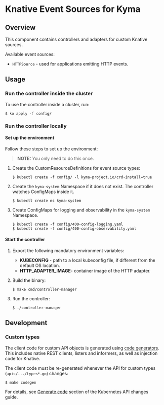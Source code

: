 # Knative Event Sources for Kyma

## Overview

This component contains controllers and adapters for custom Knative sources.

Available event sources:

* `HTTPSource` - used for applications emitting HTTP events.

## Usage

### Run the controller inside the cluster

To use the controller inside a cluster, run:

```console
$ ko apply -f config/
```

### Run the controller locally

#### Set up the environment

Follow these steps to set up the environment:

>**NOTE:** You only need to do this once.

1. Create the CustomResourceDefinitions for event source types:

    ```console
    $ kubectl create -f config/ -l kyma-project.io/crd-install=true
    ```

2. Create the `kyma-system` Namespace if it does not exist. The controller watches ConfigMaps inside it.

    ```console
    $ kubectl create ns kyma-system
    ```

3. Create ConfigMaps for logging and observability in the `kyma-system` Namespace.

    ```console
    $ kubectl create -f config/400-config-logging.yaml
    $ kubectl create -f config/400-config-observability.yaml
    ```

#### Start the controller

1. Export the following mandatory environment variables:

    * **KUBECONFIG** - path to a local kubeconfig file, if different from the default OS location.
    * **HTTP_ADAPTER_IMAGE**- container image of the HTTP adapter.

2. Build the binary:

    ```console
    $ make cmd/controller-manager
    ```

3. Run the controller:

    ```console
    $ ./controller-manager
    ```

## Development

### Custom types

The client code for custom API objects is generated using [code generators](https://github.com/kubernetes/code-generator/). This includes native REST clients, listers and informers, as well as injection code for Knative.

The client code must be re-generated whenever the API for custom types (`apis/.../types*.go`) changes:

```console
$ make codegen
```

For details, see [Generate code](https://github.com/kubernetes/community/blob/master/contributors/devel/sig-architecture/api_changes.md#generate-code) section of the Kubernetes API changes guide.
